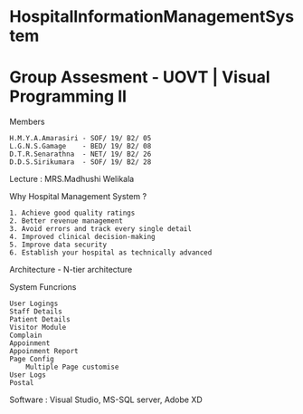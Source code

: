 # HospitalInformationManagementSystem
 # Group Assesment - UOVT | Visual Programming II 

Members

	H.M.Y.A.Amarasiri - SOF/ 19/ B2/ 05
	L.G.N.S.Gamage    - BED/ 19/ B2/ 08
	D.T.R.Senarathna  - NET/ 19/ B2/ 26
	D.D.S.Sirikumara  - SOF/ 19/ B2/ 28
	
Lecture : MRS.Madhushi Welikala
	


Why Hospital Management System ?
	
	1. Achieve good quality ratings
	2. Better revenue management
	3. Avoid errors and track every single detail
	4. Improved clinical decision-making
	5. Improve data security
	6. Establish your hospital as technically advanced
	

Architecture 	-  N-tier architecture


System Funcrions 
	
	User Logings 
	Staff Details
	Patient Details
	Visitor Module
	Complain
	Appoinment 
	Appoinment Report
	Page Config
		Multiple Page customise
	User Logs
	Postal
	
	
Software : Visual Studio, MS-SQL server, Adobe XD	
